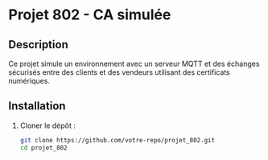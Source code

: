 # Projet 802 - CA simulée

## Description

Ce projet simule un environnement avec un serveur MQTT et des échanges sécurisés entre des clients et des vendeurs utilisant des certificats numériques.

## Installation

1. Cloner le dépôt :

   ```bash
   git clone https://github.com/votre-repo/projet_802.git
   cd projet_802
